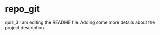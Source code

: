 # repo_git
quiz_3 
I am editing the README file. Adding some more details about the project description.
